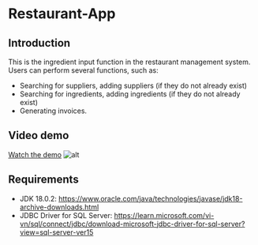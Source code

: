 # Restaurant-App

## Introduction
This is the ingredient input function in the restaurant management system. Users can perform several functions, such as:

- Searching for suppliers, adding suppliers (if they do not already exist)
- Searching for ingredients, adding ingredients (if they do not already exist)
- Generating invoices.
## Video demo
[Watch the demo](https://drive.google.com/file/d/14smv9veddUQAgoD1Nx-e61B9x4ymRVU1/view?usp=drive_link)
![alt]([http://~](https://drive.google.com/file/d/1j0hfOcnGADmXhDucG6pdHqhukQC3MNoJ/view?usp=drive_link))

## Requirements
- JDK 18.0.2: https://www.oracle.com/java/technologies/javase/jdk18-archive-downloads.html
- JDBC Driver for SQL Server: https://learn.microsoft.com/vi-vn/sql/connect/jdbc/download-microsoft-jdbc-driver-for-sql-server?view=sql-server-ver15
